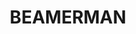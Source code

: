 ---
layout: hero
title: BEAMERMAN
description: CS3247 Game Development Group Project
buttons:
    - button_text: DOWNLOAD
      button_link: /github.com/lightcaster-studios/beamerman/releases
    - button_text: HOW TO PLAY
      button_link: ./beamerman/how-to-play
---